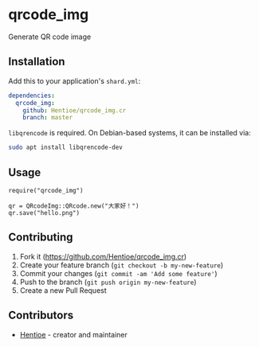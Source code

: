 # qrcode_img

Generate QR code image

## Installation

Add this to your application's `shard.yml`:

```yaml
dependencies:
  qrcode_img:
    github: Hentioe/qrcode_img.cr
    branch: master
```

`libqrencode` is required. On Debian-based systems, it can be installed via:

```` bash
sudo apt install libqrencode-dev
````

## Usage

```` crystal
require("qrcode_img")

qr = QRcodeImg::QRcode.new("大家好！")
qr.save("hello.png")
````

## Contributing

1. Fork it (<https://github.com/Hentioe/qrcode_img.cr>)
2. Create your feature branch (`git checkout -b my-new-feature`)
3. Commit your changes (`git commit -am 'Add some feature'`)
4. Push to the branch (`git push origin my-new-feature`)
5. Create a new Pull Request

## Contributors

- [Hentioe](https://github.com/Hentioe/qrcode_img.cr) - creator and maintainer
